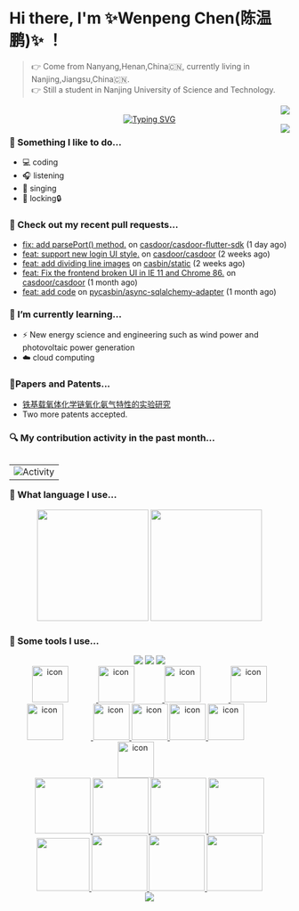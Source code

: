 # Hi there, I'm ✨Wenpeng Chen(陈温鹏)✨ ！

> 👉 Come from Nanyang,Henan,China🇨🇳, currently living in Nanjing,Jiangsu,China🇨🇳.  
> 👉 Still a student in Nanjing University of Science and Technology.  

<div align="right"> <img src="https://visitor-badge.glitch.me/badge?page_id=Wrapping-2000" /> </div>

<div align="center">
  <a href="https://www.runoob.com/go/go-tutorial.html">
    <img src="https://readme-typing-svg.demolab.com?font=Fira+Code&pause=1000&width=435&lines=fmt.Println(%22Hello%2C%20World%22)&center=true&size=27" alt="Typing SVG" />
  </a>
</div>

<img align="right" src="https://github-readme-stats.vercel.app/api?username=Wrapping-2000&show_icons=true&icon_color=9932cd&text_color=a8a8a8&bg_color=13161B&hide_title=false&hide_border=true" />

### 🌈 Something I like to do...
- 💻 coding
- 🎧 listening
- 🎤 singing
- 💃 locking🔒

### 🔨 Check out my recent pull requests...

- [fix: add parsePort() method.](https://github.com/casdoor/casdoor-flutter-sdk/pull/25) on [casdoor/casdoor-flutter-sdk](https://github.com/casdoor/casdoor-flutter-sdk) (1 day ago)
- [feat: support new login UI style.](https://github.com/casdoor/casdoor/pull/2019) on [casdoor/casdoor](https://github.com/casdoor/casdoor) (2 weeks ago)
- [feat: add dividing line images](https://github.com/casbin/static/pull/71) on [casbin/static](https://github.com/casbin/static) (2 weeks ago)
- [feat: Fix the frontend broken UI in IE 11 and Chrome 86.](https://github.com/casdoor/casdoor/pull/1958) on [casdoor/casdoor](https://github.com/casdoor/casdoor) (1 month ago)
- [feat: add code](https://github.com/pycasbin/async-sqlalchemy-adapter/pull/3) on [pycasbin/async-sqlalchemy-adapter](https://github.com/pycasbin/async-sqlalchemy-adapter) (1 month ago)

### 🌱 I’m currently learning...
- ⚡️ New energy science and engineering such as wind power and photovoltaic power generation
- ☁️ cloud computing

### 📃Papers and Patents... 
- [铁基载氧体化学链氧化氨气特性的实验研究](https://xueshu.baidu.com/usercenter/paper/show?paperid=1p7m0c40dn1a04e0491y08w09j317716&site=xueshu_se)
- Two more patents accepted.

### 🔍 My contribution activity in the past month...
<table align="right">
  <tr>
    <td><img src="https://github-readme-activity-graph.cyclic.app/graph?username=Wrapping-2000&theme=xcode&bg_color=FF000000&hide_border=true" alt="Activity"/></td>
  </tr>
</table>

### 📝 What language I use...
<div align="center">
  <img height="200" src="https://github-readme-stats-git-masterrstaa-rickstaa.vercel.app/api/top-langs/?username=Wrapping-2000&hide_title=false&hide_border=true&layout=compact&langs_count=6&text_color=a8a8a8&icon_color=9932cd&bg_color=13161B" />
  <a href="https://leetcode.cn/problemset/all/" >
    <img height="200" src="https://img-blog.csdnimg.cn/11430e63c9bb407ca0a2fa3edd2939b4.gif" />
  </a>
</div>

  
  

### 🔧 Some tools I use...
<div align="center" >

  <div align="center" >
    <a href="https://www.apple.com.cn/"><img src="https://shields.io/badge/macOS-1E2021?logo=apple&style=flat" /></a>
    <a href="https://www.apple.com.cn/"><img src="https://shields.io/badge/iOS-1E2021?logo=apple&style=flat" /></a>
    <a href="https://www.microsoft.com/zh-cn/windows/"><img src="https://img.shields.io/badge/Windows-0078D6?logo=windows&logoColor=fff&style=flat" /></a>
  </div>
  
  <div align="center" >
    <a href="https://kubernetes.io/zh-cn/" >
      <img src="https://techstack-generator.vercel.app/kubernetes-icon.svg" alt="icon" width="65" style="width: 65px; height: 65px; margin-right: 50px; margin-bottom: 0px;" />
    </a>
    <a href="https://developer.mozilla.org/zh-CN/docs/Web/JavaScript" >
      <img src="https://techstack-generator.vercel.app/js-icon.svg" alt="icon" width="65" style="width: 65px; height: 65px; margin-right: 50px; margin-bottom: 0px;" />
    </a>
    <a href="https://www.mysql.com/" >
      <img src="https://techstack-generator.vercel.app/mysql-icon.svg" alt="icon" width="65" style="width: 65px; height: 65px; margin-right: 50px; margin-bottom: 0px;" />
    </a>
    <a href="https://webpack.docschina.org/" >
      <img src="https://techstack-generator.vercel.app/webpack-icon.svg" alt="icon" width="65" style="width: 65px; height: 65px; margin-right: 0px; margin-bottom: 0px;" />
    </a>
    <a href="https://www.docker.com/why-docker/" >
      <img src="https://techstack-generator.vercel.app/docker-icon.svg" alt="icon" width="65" style="width: 65px; height: 65px; margin-right: 50px; margin-bottom: 0px;" /> 
    </a>
    <a href="https://cplusplus.com/" >
      <img src="https://techstack-generator.vercel.app/cpp-icon.svg" alt="icon" width="65" style="width: 65px; height: 65px; margin-right: 0px; margin-bottom: 0px;" />
    </a>
    <a href="https://www.java.com/zh-CN/" >
      <img src="https://techstack-generator.vercel.app/java-icon.svg" alt="icon" width="65" style="width: 65px; height: 65px; margin-right: 0px; margin-bottom: 0px;" />
    </a>
    <a href="https://zh-hans.eslint.org/" >
      <img src="https://techstack-generator.vercel.app/eslint-icon.svg" alt="icon" width="65" style="width: 65px; height: 65px; margin-right: 0px; margin-bottom: 0px;" />
    </a>
    <a href="https://docs.djangoproject.com/zh-hans/4.1/" >
      <img src="https://techstack-generator.vercel.app/django-icon.svg" alt="icon" width="65" style="width: 65px; height: 65px; margin-right: 50px; margin-bottom: 0px;" />
    </a>
    <a href="https://www.tslang.cn/" >
      <img src="https://techstack-generator.vercel.app/ts-icon.svg" alt="icon" width="65" style="width: 65px; height: 65px; margin-right: 50px; margin-bottom: 0px;" />
    </a>
  </div>

  <div align="center" >
    <a href="https://www.w3.org/html/zh/" >
      <img height="100" width="100" src="https://img-blog.csdnimg.cn/ae0533a463234d8b8d430fa22171b85d.webp">
    </a>
    <a href="https://www.w3.org/Style/CSS/Overview.en.html" >
      <img height="100" width="100" src="https://img-blog.csdnimg.cn/9d7a40c188f4480eae1dbf8b2282dc5c.webp">
    </a>
    <a href="https://code.visualstudio.com/" >
      <img height="100" width="100" src="https://img-blog.csdnimg.cn/b974d57972a341f4bbe45fdda327e6e1.webp">
    </a>
    <a href="https://react.dev/" >
      <img height="100" width="100" src="https://img-blog.csdnimg.cn/877b291e8ddd433e9f3d8544271194c9.webp">
    </a>
    <a href="https://cn.vuejs.org/" >
      <img height="95" width="95" src="https://img-blog.csdnimg.cn/143381e58c1047ff9ca5027530e21a2c.webp">
    </a>
    <a href="https://www.python.org/" >
      <img height="100" width="100" src="https://img-blog.csdnimg.cn/1418cc83015e423e86b7ba697dbae607.webp">
    </a>
    <a href="https://developer.mozilla.org/zh-CN/docs/Web/JavaScript" >
      <img height="100" width="100" src="https://img-blog.csdnimg.cn/fab97832810545aa9bb9d19f94c944e2.webp">
    </a>
    <a href="https://github.com/" >
      <img height="100" width="100" src="https://img-blog.csdnimg.cn/d222be657bca4494a4f1a7bd0cce978c.webp">
    </a>
  </div>

  <a href="https://xclient.info/s/c/dev/" >
    <img src="https://img-blog.csdnimg.cn/21809547ef714ab38b6d68315a63768e.png" /></div>
  </a>
</div>

